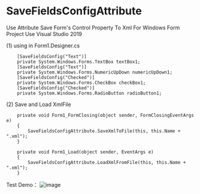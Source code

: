 # SaveFieldsConfigAttribute
Use Attribute Save Form's  Control Property To Xml
For Windows Form Project  Use Visual Studio 2019

(1) using in Form1.Designer.cs 

        [SaveFieldsConfig("Text")]
        private System.Windows.Forms.TextBox textBox1;
        [SaveFieldsConfig("Text")]
        private System.Windows.Forms.NumericUpDown numericUpDown1;
        [SaveFieldsConfig("Checked")]
        private System.Windows.Forms.CheckBox checkBox1;
        [SaveFieldsConfig("Checked")]
        private System.Windows.Forms.RadioButton radioButton1;
        
(2)  Save and Load XmlFile

        private void Form1_FormClosing(object sender, FormClosingEventArgs e)
        {
            SaveFieldsConfigAttribute.SaveXmlToFile(this, this.Name + ".xml");
        }

        private void Form1_Load(object sender, EventArgs e)
        {
            SaveFieldsConfigAttribute.LoadXmlFromFile(this, this.Name + ".xml");
        }
        
Test Demo：
![image](https://user-images.githubusercontent.com/16300960/140856113-dbafb03f-9dbb-46c4-971e-bde44aa2829b.png)
